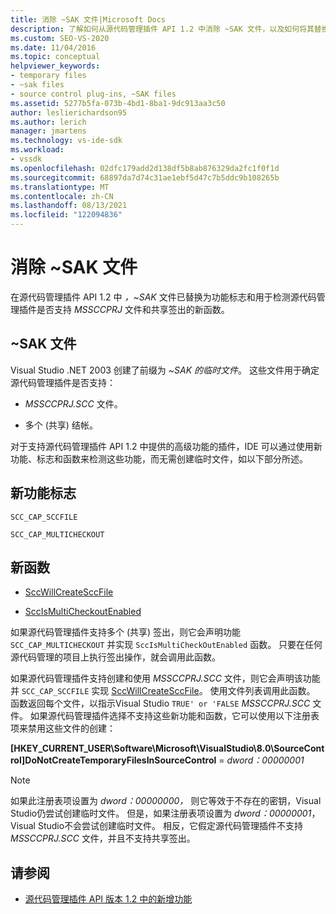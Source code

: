 ```yaml
---
title: 消除 ~SAK 文件|Microsoft Docs
description: 了解如何从源代码管理插件 API 1.2 中消除 ~SAK 文件，以及如何将其替换为功能标志和新函数。
ms.custom: SEO-VS-2020
ms.date: 11/04/2016
ms.topic: conceptual
helpviewer_keywords:
- temporary files
- ~sak files
- source control plug-ins, ~SAK files
ms.assetid: 5277b5fa-073b-4bd1-8ba1-9dc913aa3c50
author: leslierichardson95
ms.author: lerich
manager: jmartens
ms.technology: vs-ide-sdk
ms.workload:
- vssdk
ms.openlocfilehash: 02dfc179add2d138df5b8ab876329da2fc1f0f1d
ms.sourcegitcommit: 68897da7d74c31ae1ebf5d47c7b5ddc9b108265b
ms.translationtype: MT
ms.contentlocale: zh-CN
ms.lasthandoff: 08/13/2021
ms.locfileid: "122094836"
---
```

# <a name="elimination-of-sak-files"></a>消除 ~SAK 文件
在源代码管理插件 API 1.2 中 *，~SAK* 文件已替换为功能标志和用于检测源代码管理插件是否支持 *MSSCCPRJ* 文件和共享签出的新函数。

## <a name="sak-files"></a>~SAK 文件
Visual Studio .NET 2003 创建了前缀为 *~SAK 的临时文件*。 这些文件用于确定源代码管理插件是否支持：

- *MSSCCPRJ.SCC* 文件。

- 多个 (共享) 结帐。

对于支持源代码管理插件 API 1.2 中提供的高级功能的插件，IDE 可以通过使用新功能、标志和函数来检测这些功能，而无需创建临时文件，如以下部分所述。

## <a name="new-capability-flags"></a>新功能标志
 `SCC_CAP_SCCFILE`

 `SCC_CAP_MULTICHECKOUT`

## <a name="new-functions"></a>新函数
- [SccWillCreateSccFile](../../extensibility/sccwillcreatesccfile-function.md)

- [SccIsMultiCheckoutEnabled](../../extensibility/sccismulticheckoutenabled-function.md)

 如果源代码管理插件支持多个 (共享) 签出，则它会声明功能 `SCC_CAP_MULTICHECKOUT` 并实现 `SccIsMultiCheckOutEnabled` 函数。 只要在任何源代码管理的项目上执行签出操作，就会调用此函数。

 如果源代码管理插件支持创建和使用 *MSSCCPRJ.SCC* 文件，则它会声明该功能并 `SCC_CAP_SCCFILE` 实现 [SccWillCreateSccFile](../../extensibility/sccwillcreatesccfile-function.md)。 使用文件列表调用此函数。 函数返回每个文件，以指示Visual Studio `TRUE' or 'FALSE` *MSSCCPRJ.SCC* 文件。 如果源代码管理插件选择不支持这些新功能和函数，它可以使用以下注册表项来禁用这些文件的创建：

 **[HKEY_CURRENT_USER\Software\Microsoft\VisualStudio\8.0\SourceControl]DoNotCreateTemporaryFilesInSourceControl**  =  *dword：00000001*

> [!NOTE]
> 如果此注册表项设置为 *dword：00000000，* 则它等效于不存在的密钥，Visual Studio仍尝试创建临时文件。 但是，如果注册表项设置为 *dword：00000001*，Visual Studio不会尝试创建临时文件。 相反，它假定源代码管理插件不支持 *MSSCCPRJ.SCC* 文件，并且不支持共享签出。

## <a name="see-also"></a>请参阅
- [源代码管理插件 API 版本 1.2 中的新增功能](../../extensibility/internals/what-s-new-in-the-source-control-plug-in-api-version-1-2.md)
